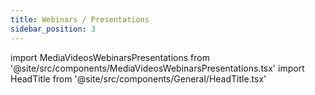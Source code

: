 ```yaml
---
title: Webinars / Presentations
sidebar_position: 3
---
```


import MediaVideosWebinarsPresentations from '@site/src/components/MediaVideosWebinarsPresentations.tsx'
import HeadTitle from '@site/src/components/General/HeadTitle.tsx'

<HeadTitle title="Webinars / Presentations - Media | Didier" />

<MediaVideosWebinarsPresentations />

